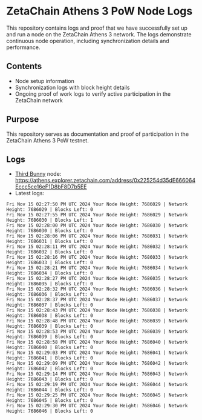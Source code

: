 # ZetaChain Athens 3 PoW Node Logs
This repository contains logs and proof that we have successfully set up and run a node on the ZetaChain Athens 3 network. The logs demonstrate continuous node operation, including synchronization details and performance.

## Contents
- Node setup information
- Synchronization logs with block height details
- Ongoing proof of work logs to verify active participation in the ZetaChain network

## Purpose
This repository serves as documentation and proof of participation in the ZetaChain Athens 3 PoW testnet.

## Logs

- [Third Bunny](https://thirdbunny.xyz/) node: https://athens.explorer.zetachain.com/address/0x225254d35dE666064Eccc5ce16eF1D8bF8D7b5EE
- Latest logs:
```
Fri Nov 15 02:27:50 PM UTC 2024 Your Node Height: 7686029 | Network Height: 7686029 | Blocks Left: 0
Fri Nov 15 02:27:55 PM UTC 2024 Your Node Height: 7686029 | Network Height: 7686030 | Blocks Left: 1
Fri Nov 15 02:28:00 PM UTC 2024 Your Node Height: 7686030 | Network Height: 7686030 | Blocks Left: 0
Fri Nov 15 02:28:06 PM UTC 2024 Your Node Height: 7686031 | Network Height: 7686031 | Blocks Left: 0
Fri Nov 15 02:28:11 PM UTC 2024 Your Node Height: 7686032 | Network Height: 7686032 | Blocks Left: 0
Fri Nov 15 02:28:16 PM UTC 2024 Your Node Height: 7686033 | Network Height: 7686033 | Blocks Left: 0
Fri Nov 15 02:28:21 PM UTC 2024 Your Node Height: 7686034 | Network Height: 7686034 | Blocks Left: 0
Fri Nov 15 02:28:27 PM UTC 2024 Your Node Height: 7686035 | Network Height: 7686035 | Blocks Left: 0
Fri Nov 15 02:28:32 PM UTC 2024 Your Node Height: 7686036 | Network Height: 7686036 | Blocks Left: 0
Fri Nov 15 02:28:37 PM UTC 2024 Your Node Height: 7686037 | Network Height: 7686037 | Blocks Left: 0
Fri Nov 15 02:28:43 PM UTC 2024 Your Node Height: 7686038 | Network Height: 7686038 | Blocks Left: 0
Fri Nov 15 02:28:48 PM UTC 2024 Your Node Height: 7686039 | Network Height: 7686039 | Blocks Left: 0
Fri Nov 15 02:28:53 PM UTC 2024 Your Node Height: 7686039 | Network Height: 7686039 | Blocks Left: 0
Fri Nov 15 02:28:58 PM UTC 2024 Your Node Height: 7686040 | Network Height: 7686040 | Blocks Left: 0
Fri Nov 15 02:29:03 PM UTC 2024 Your Node Height: 7686041 | Network Height: 7686041 | Blocks Left: 0
Fri Nov 15 02:29:09 PM UTC 2024 Your Node Height: 7686042 | Network Height: 7686042 | Blocks Left: 0
Fri Nov 15 02:29:14 PM UTC 2024 Your Node Height: 7686043 | Network Height: 7686043 | Blocks Left: 0
Fri Nov 15 02:29:19 PM UTC 2024 Your Node Height: 7686044 | Network Height: 7686044 | Blocks Left: 0
Fri Nov 15 02:29:25 PM UTC 2024 Your Node Height: 7686045 | Network Height: 7686045 | Blocks Left: 0
Fri Nov 15 02:29:30 PM UTC 2024 Your Node Height: 7686046 | Network Height: 7686046 | Blocks Left: 0
```
